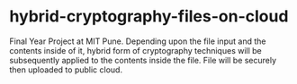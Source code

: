 # hybrid-cryptography-files-on-cloud
Final Year Project at MIT Pune. Depending upon the file input and the contents inside of it, hybrid form of cryptography techniques will be subsequently applied to the contents inside the file. File will be securely then uploaded to public cloud.
